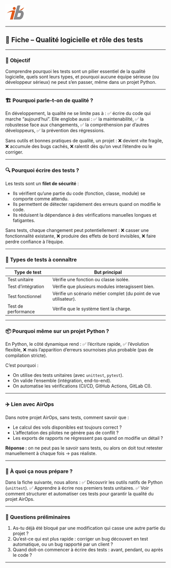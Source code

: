 ![Logo](images\logo.png)


---

## 🧩 Fiche – Qualité logicielle et rôle des tests

---

### 🎯 **Objectif**

Comprendre pourquoi les tests sont un pilier essentiel de la qualité logicielle, quels sont leurs types, et pourquoi aucune équipe sérieuse (ou développeur sérieux) ne peut s’en passer, même dans un projet Python.

---

### 🏗 **Pourquoi parle-t-on de qualité ?**

En développement, la qualité ne se limite pas à :
✅ écrire du code qui marche “aujourd’hui”.
Elle englobe aussi :
✅ la maintenabilité,
✅ la robustesse face aux changements,
✅ la compréhension par d’autres développeurs,
✅ la prévention des régressions.

Sans outils et bonnes pratiques de qualité, un projet :
❌ devient vite fragile,
❌ accumule des bugs cachés,
❌ ralentit dès qu’on veut l’étendre ou le corriger.

---

### 🔍 **Pourquoi écrire des tests ?**

Les tests sont un **filet de sécurité** :

* Ils vérifient qu’une partie du code (fonction, classe, module) se comporte comme attendu.
* Ils permettent de détecter rapidement des erreurs quand on modifie le code.
* Ils réduisent la dépendance à des vérifications manuelles longues et fatigantes.

Sans tests, chaque changement peut potentiellement :
❌ casser une fonctionnalité existante,
❌ produire des effets de bord invisibles,
❌ faire perdre confiance à l’équipe.

---

### 🧪 **Types de tests à connaître**

| Type de test        | But principal                                                     |
| ------------------- | ----------------------------------------------------------------- |
| Test unitaire       | Vérifie une fonction ou classe isolée.                            |
| Test d’intégration  | Vérifie que plusieurs modules interagissent bien.                 |
| Test fonctionnel    | Vérifie un scénario métier complet (du point de vue utilisateur). |
| Test de performance | Vérifie que le système tient la charge.                           |

---

### 📦 **Pourquoi même sur un projet Python ?**

En Python, le côté dynamique rend :
✅ l’écriture rapide,
✅ l’évolution flexible,
❌ mais l’apparition d’erreurs sournoises plus probable (pas de compilation stricte).

C’est pourquoi :

* On utilise des tests unitaires (avec `unittest`, `pytest`).
* On valide l’ensemble (intégration, end-to-end).
* On automatise les vérifications (CI/CD, GitHub Actions, GitLab CI).

---

### ✈️ **Lien avec AirOps**

Dans notre projet AirOps, sans tests, comment savoir que :

* Le calcul des vols disponibles est toujours correct ?
* L’affectation des pilotes ne génère pas de conflit ?
* Les exports de rapports ne régressent pas quand on modifie un détail ?

**Réponse :** on ne peut pas le savoir sans tests, ou alors on doit tout retester manuellement à chaque fois → pas réaliste.

---

### 🚀 **À quoi ça nous prépare ?**

Dans la fiche suivante, nous allons :
✅ Découvrir les outils natifs de Python (`unittest`).
✅ Apprendre à écrire nos premiers tests unitaires.
✅ Voir comment structurer et automatiser ces tests pour garantir la qualité du projet AirOps.

---

### 🧪 **Questions préliminaires**

1. As-tu déjà été bloqué par une modification qui casse une autre partie du projet ?
2. Qu’est-ce qui est plus rapide : corriger un bug découvert en test automatique, ou un bug rapporté par un client ?
3. Quand doit-on commencer à écrire des tests : avant, pendant, ou après le code ?

---
